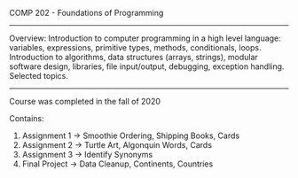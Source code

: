 COMP 202 - Foundations of Programming 
______________________________________
Overview: Introduction to computer programming in a high level language: variables, expressions, primitive types, methods, conditionals, loops. Introduction to algorithms, data structures (arrays, strings), modular software design, libraries, file input/output, debugging, exception handling. Selected topics.
_______________________________________
Course was completed in the fall of 2020

Contains: 

1. Assignment 1 → Smoothie Ordering, Shipping Books, Cards 
2. Assignment 2 → Turtle Art, Algonquin Words, Cards
3. Assignment 3 → Identify Synonyms
4. Final Project → Data Cleanup, Continents, Countries
